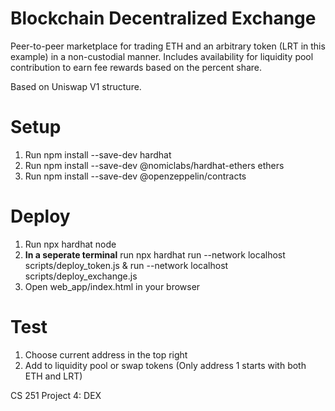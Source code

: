 # Blockchain Decentralized Exchange

Peer-to-peer marketplace for trading ETH and an arbitrary token (LRT in this example) in a non-custodial manner.
Includes availability for liquidity pool contribution to earn fee rewards based on the percent share.

Based on Uniswap V1 structure.

# Setup
1) Run npm install --save-dev hardhat
2) Run npm install --save-dev @nomiclabs/hardhat-ethers ethers
3) Run npm install --save-dev @openzeppelin/contracts

# Deploy
1) Run npx hardhat node
2) **In a seperate terminal** run npx hardhat run --network localhost scripts/deploy_token.js &
   run --network localhost scripts/deploy_exchange.js
3) Open web_app/index.html in your browser

# Test
1) Choose current address in the top right
2) Add to liquidity pool or swap tokens (Only address 1 starts with both ETH and LRT)

CS 251 Project 4: DEX
